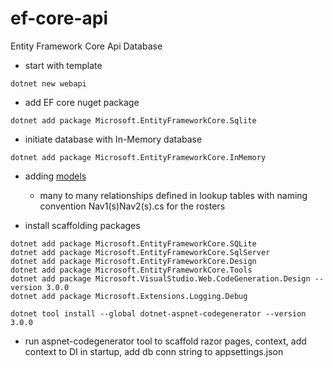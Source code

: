 # ef-core-api
Entity Framework Core Api Database

- start with template

```
dotnet new webapi
```

- add EF core nuget package

```
dotnet add package Microsoft.EntityFrameworkCore.Sqlite
```

- initiate database with In-Memory database

```
dotnet add package Microsoft.EntityFrameworkCore.InMemory
```

- adding [models](https://docs.microsoft.com/en-us/aspnet/core/data/ef-rp/intro?view=aspnetcore-3.1&tabs=visual-studio#the-data-model)
  - many to many relationships defined in lookup tables with naming convention Nav1(s)Nav2(s).cs for the rosters

- install scaffolding packages

```
dotnet add package Microsoft.EntityFrameworkCore.SQLite
dotnet add package Microsoft.EntityFrameworkCore.SqlServer
dotnet add package Microsoft.EntityFrameworkCore.Design
dotnet add package Microsoft.EntityFrameworkCore.Tools
dotnet add package Microsoft.VisualStudio.Web.CodeGeneration.Design --version 3.0.0
dotnet add package Microsoft.Extensions.Logging.Debug

dotnet tool install --global dotnet-aspnet-codegenerator --version 3.0.0
```

- run aspnet-codegenerator tool to scaffold razor pages, context, add context to DI in startup, add db conn string to appsettings.json

```
```